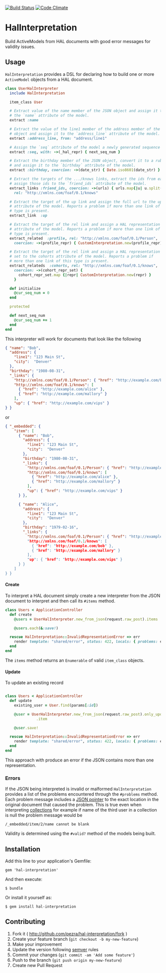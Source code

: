 [![Build Status](https://travis-ci.org/pezra/hal-interpretation.png?branch=master)](https://travis-ci.org/pezra/hal-interpretation)
[![Code Climate](https://codeclimate.com/github/pezra/hal-interpretation.png)](https://codeclimate.com/github/pezra/hal-interpretation)

# HalInterpretation

Build ActiveModels from HAL documents with good error messages
for validity issues.

## Usage

`HalInterpretation` provides a DSL for declaring how to build one or
more `ActiveModel` objects from a HAL document.

```ruby
class UserHalInterpreter
  include HalInterpretation

  item_class User

  # Extract value of the name member of the JSON object and assign it to
  # the `name` attribute of the model.
  extract :name

  # Extract the value of the line1 member of the address member of the JSON
  # object and assign it to the `address_line` attribute of the model.
  extract :address_line, from: "address/line1"

  # Assign the `seq` attribute of the model a newly generated sequence number.
  extract :seq, with: ->(_hal_repr) { next_seq_num }

  # Extract the birthday member of the JSON object, convert it to a ruby date
  # and assign it to the `birthday` attribute of the model.
  extract :birthday, coercion: ->(date_str) { Date.iso8601(date_str) }

  # Extract the targets of the .../knows links, extract the ids from each and
  # assign those ids to the `friend_ids` attribute of the model.
  extract_links :friend_ids, coercion: ->(urls) { urls.map{|u| u.split("/").last} },
    rel: "http://xmlns.com/foaf/0.1/knows"

  # Extract the target of the up link and assign the full url to the up
  # attribute of the model. Reports a problem if more than one link of this
  # type is present.
  extract_link  :up

  # Extract the target of the rel link and assign a HAL representation to the person
  # attribute of the model. Reports a problem if more than one link of this
  # type is present.
  extract_related  :profile, rel: "http://xmlns.com/foaf/0.1/Person",
    coercion: ->(profile_repr) { CustomInterpretation.new(profile_repr) }

  # Extract the target of the rel link and assign a HAL representation
  # set to the cohorts attribute of the model. Reports a problem if
  # more than one link of this type is present.
  extract_relateds  :cohorts, rel: "http://xmlns.com/foaf/0.1/knows",
    coercion: ->(cohort_repr_set) {
      cohort_repr_set.map {|repr| CustomInterpretation.new(repr) }
    }

  def initialize
    @cur_seq_num = 0
  end

  protected

  def next_seq_num
    @cur_seq_num += 1
  end
end
```

This interpreter will work for documents that look like the following

```json
{ "name": "Bob",
  "address": {
    "line1": "123 Main St",
    "city":  "Denver"
  },
  "birthday": "1980-08-31",
  "_links": {
    "http://xmlns.com/foaf/0.1/Person": { "href": "http://example.com/bob" },
    "http://xmlns.com/foaf/0.1/knows": [
      { "href": "http://example.com/alice" },
      { "href": "http://example.com/mallory" }
    ],
    "up": { "href": "http://example.com/vips" }
} }
```

or

```json
{ "_embedded": {
    "item": [
      { "name": "Bob",
        "address": {
          "line1": "123 Main St",
          "city":  "Denver"
        },
        "birthday": "1980-08-31",
        "_links": {
          "http://xmlns.com/foaf/0.1/Person": { "href": "http://example.com/bob" },
          "http://xmlns.com/foaf/0.1/knows": [
            { "href": "http://example.com/alice" },
            { "href": "http://example.com/mallory" }
          ],
          "up": { "href": "http://example.com/vips" }
      } },

      { "name": "Alice",
        "address": {
          "line1": "123 Main St",
          "city":  "Denver"
        },
        "birthday": "1979-02-16",
        "_links": {
          "http://xmlns.com/foaf/0.1/Person": { "href": "http://example.com/alice },
          "http://xmlns.com/foaf/0.1/knows": [
            { "href": "http://example.com/bob" },
            { "href": "http://example.com/mallory" }
          ],
          "up": { "href": "http://example.com/vips" }
      } }
    ]
} }

```

#### Create

To interpret a HAL document simply create a new interpreter from the
JSON document to interpret and then call its `#items` method.

```ruby
class Users < ApplicationController
  def create
    @users = UserHalInterpreter.new_from_json(request.raw_post).items

    @users.each(&:save!)

  rescue HalInterpretation::InvalidRepresentationError => err
    render template: "shared/error", status: 422, locals: { problems: err.problems }
  end
end
```

The `items` method returns an `Enumerable` of valid `item_class` objects.

#### Update

To update an existing record

```ruby

class Users < ApplicationController
  def update
    existing_user = User.find(params[:id])

    @user = UserHalInterpreter.new_from_json(request.raw_post).only_update(existing_user)
              .item

    @user.save!

  rescue HalInterpretation::InvalidRepresentationError => err
    render template: "shared/error", status: 422, locals: { problems: err.problems }
  end
end
```

This approach with produce an error if the JSON contains more than one
representation.

### Errors

 If the JSON being interpreted is invalid or malformed
`HalInterpretation` provides a list of the problems encountered
through the `#problems` method. Each problem message includes a
[JSON pointer][] to the exact location in the original document that
caused the problem. This is true even when interpreting
[collections][] for example if name of the third user in a collection
is null the problem message would be

    /_embedded/item/2/name cannot be blank

Validity is determined using the `#valid?` method of the models being
built.


## Installation

Add this line to your application's Gemfile:

    gem 'hal-interpretation'

And then execute:

    $ bundle

Or install it yourself as:

    $ gem install hal-interpretation

## Contributing

1. Fork it ( http://github.com/pezra/hal-interpretation/fork )
2. Create your feature branch (`git checkout -b my-new-feature`)
3. Make your improvement
4. Update the version following [semver][] rules
5. Commit your changes (`git commit -am 'Add some feature'`)
6. Push to the branch (`git push origin my-new-feature`)
7. Create new Pull Request


[semver]: http://semver.org/
[json pointer]: http://tools.ietf.org/html/rfc6901
[collections]: https://tools.ietf.org/html/rfc6573
